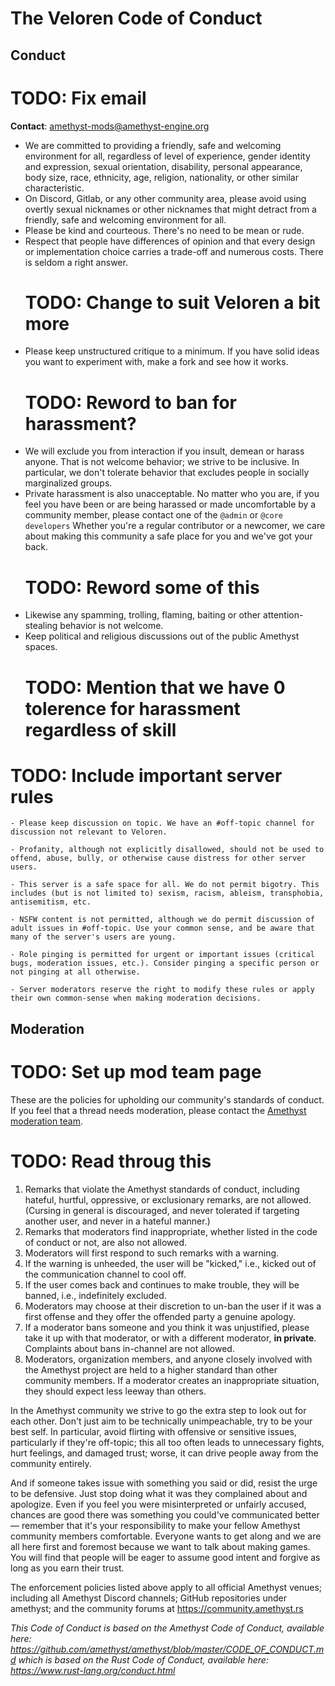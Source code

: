 # The Veloren Code of Conduct

## Conduct

# TODO: Fix email
**Contact**:
[amethyst-mods@amethyst-engine.org](mailto:amethyst-mods@amethyst-engine.org)

* We are committed to providing a friendly, safe and welcoming environment for
  all, regardless of level of experience, gender identity and expression, sexual
  orientation, disability, personal appearance, body size, race, ethnicity, age,
  religion, nationality, or other similar characteristic.
* On Discord, Gitlab, or any other community area, please avoid using overtly
  sexual nicknames or other nicknames that might detract from a friendly, safe
  and welcoming environment for all.
* Please be kind and courteous. There's no need to be mean or rude.
* Respect that people have differences of opinion and that every design or
  implementation choice carries a trade-off and numerous costs. There is seldom
  a right answer.
  # TODO: Change to suit Veloren a bit more
* Please keep unstructured critique to a minimum. If you have solid ideas you
  want to experiment with, make a fork and see how it works.
  # TODO: Reword to ban for harassment?
* We will exclude you from interaction if you insult, demean or harass anyone.
  That is not welcome behavior; we strive to be inclusive. In particular, we
  don't tolerate behavior that excludes people in socially marginalized groups.
* Private harassment is also unacceptable. No matter who you are, if you feel
  you have been or are being harassed or made uncomfortable by a community
  member, please contact one of the `@admin` or `@core developers` Whether
  you're a regular contributor or a newcomer, we care about making this
  community a safe place for you and we've got your back.
  # TODO: Reword some of this
* Likewise any spamming, trolling, flaming, baiting or other attention-stealing
  behavior is not welcome.
* Keep political and religious discussions out of the public Amethyst spaces.
  # TODO: Mention that we have 0 tolerence for harassment regardless of skill


# TODO: Include important server rules
```
- Please keep discussion on topic. We have an #off-topic channel for discussion not relevant to Veloren.

- Profanity, although not explicitly disallowed, should not be used to offend, abuse, bully, or otherwise cause distress for other server users.

- This server is a safe space for all. We do not permit bigotry. This includes (but is not limited to) sexism, racism, ableism, transphobia, antisemitism, etc.

- NSFW content is not permitted, although we do permit discussion of adult issues in #off-topic. Use your common sense, and be aware that many of the server's users are young.

- Role pinging is permitted for urgent or important issues (critical bugs, moderation issues, etc.). Consider pinging a specific person or not pinging at all otherwise.

- Server moderators reserve the right to modify these rules or apply their own common-sense when making moderation decisions.
```

## Moderation

# TODO: Set up mod team page
These are the policies for upholding our community's standards of conduct. If
you feel that a thread needs moderation, please contact the [Amethyst moderation
team][mod_team].

# TODO: Read throug this
1. Remarks that violate the Amethyst standards of conduct, including hateful,
   hurtful, oppressive, or exclusionary remarks, are not allowed. (Cursing in
   general is discouraged, and never tolerated if targeting another user, and
   never in a hateful manner.)
2. Remarks that moderators find inappropriate, whether listed in the code of
   conduct or not, are also not allowed.
3. Moderators will first respond to such remarks with a warning.
4. If the warning is unheeded, the user will be "kicked," i.e., kicked out of
   the communication channel to cool off.
5. If the user comes back and continues to make trouble, they will be banned,
   i.e., indefinitely excluded.
6. Moderators may choose at their discretion to un-ban the user if it was a
   first offense and they offer the offended party a genuine apology.
7. If a moderator bans someone and you think it was unjustified, please take it
   up with that moderator, or with a different moderator, **in private**.
   Complaints about bans in-channel are not allowed.
8. Moderators, organization members, and anyone closely involved with the
   Amethyst project are held to a higher standard than other community members.
   If a moderator creates an inappropriate situation, they should expect less
   leeway than others.

In the Amethyst community we strive to go the extra step to look out for each
other. Don't just aim to be technically unimpeachable, try to be your best self.
In particular, avoid flirting with offensive or sensitive issues, particularly
if they're off-topic; this all too often leads to unnecessary fights, hurt
feelings, and damaged trust; worse, it can drive people away from the community
entirely.

And if someone takes issue with something you said or did, resist the urge to be
defensive. Just stop doing what it was they complained about and apologize. Even
if you feel you were misinterpreted or unfairly accused, chances are good there
was something you could've communicated better — remember that it's your
responsibility to make your fellow Amethyst community members comfortable.
Everyone wants to get along and we are all here first and foremost because we
want to talk about making games. You will find that people will be eager to
assume good intent and forgive as long as you earn their trust.

The enforcement policies listed above apply to all official Amethyst venues;
including all Amethyst Discord channels; GitHub repositories under amethyst; and
the community forums at https://community.amethyst.rs

_This Code of Conduct is based on the Amethyst Code of Conduct, available here:
https://github.com/amethyst/amethyst/blob/master/CODE_OF_CONDUCT.md which is
based on the Rust Code of Conduct, available here:
https://www.rust-lang.org/conduct.html_

[mod_team]: https://community.amethyst.rs/t/moderation-team/102
